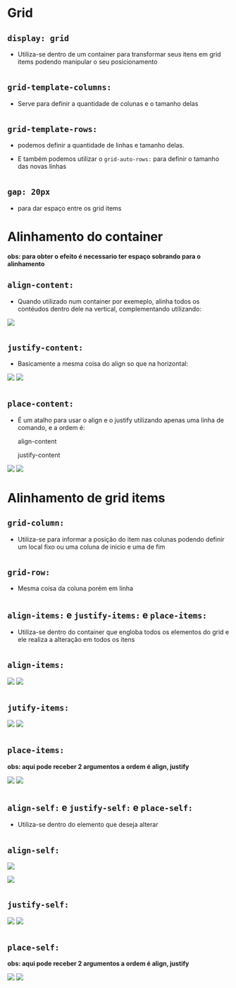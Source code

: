 # Grid

## `display: grid`

-   Utiliza-se dentro de um container para transformar seus itens em grid items podendo manipular o seu posicionamento

#

## `grid-template-columns:`

-   Serve para definir a quantidade de colunas e o tamanho delas

#

## `grid-template-rows:`

-   podemos definir a quantidade de linhas e tamanho delas.

-   E também podemos utilizar o `grid-auto-rows:` para definir o tamanho das novas linhas

#

## `gap: 20px`

-   para dar espaço entre os grid items

#

# Alinhamento do container

**obs: para obter o efeito é necessario ter espaço sobrando para o alinhamento**

## `align-content:`

-   Quando utilizado num container por exemeplo, alinha todos os contéudos dentro dele na vertical, complementando utilizando:

![](https://cdn.discordapp.com/attachments/371604240591749120/1083857154097811616/image.png)

#

## `justify-content:`

-   Basicamente a mesma coisa do align so que na horizontal:

![](https://cdn.discordapp.com/attachments/371604240591749120/1083857571322015744/image.png)
![](https://cdn.discordapp.com/attachments/371604240591749120/1083857499742015578/image.png)

#

## `place-content:`

-   É um atalho para usar o align e o justify utilizando apenas uma linha de comando, e a ordem é:

    align-content

    justify-content

![](https://cdn.discordapp.com/attachments/371604240591749120/1083857571322015744/image.png)
![](https://cdn.discordapp.com/attachments/371604240591749120/1083861347743318127/image.png)

#

# Alinhamento de grid items

## `grid-column:`

-   Utiliza-se para informar a posição do item nas colunas podendo definir um local fixo ou uma coluna de inicio e uma de fim

#

## `grid-row:`

-   Mesma coisa da coluna porém em linha

#

## `align-items:` e `justify-items:` e `place-items:`

-   Utiliza-se dentro do container que engloba todos os elementos do grid e ele realiza a alteração em todos os itens

#

## `align-items:`

![](https://cdn.discordapp.com/attachments/371604240591749120/1083938728717848657/image.png)
![](https://cdn.discordapp.com/attachments/371604240591749120/1083938846833647696/image.png)

#

## `jutify-items:`

![](https://cdn.discordapp.com/attachments/371604240591749120/1083938728717848657/image.png)
![](https://cdn.discordapp.com/attachments/371604240591749120/1083938959396192337/image.png)

#

## `place-items:`

**obs: aqui pode receber 2 argumentos a ordem é align, justify**

![](https://cdn.discordapp.com/attachments/371604240591749120/1083938728717848657/image.png)
![](https://cdn.discordapp.com/attachments/371604240591749120/1083939468219781201/image.png)

#

## `align-self:` e `justify-self:` e `place-self:`

-   Utiliza-se dentro do elemento que deseja alterar

#

## `align-self:`

![](https://cdn.discordapp.com/attachments/371604240591749120/1083940696878223390/image.png)

![](https://cdn.discordapp.com/attachments/371604240591749120/1083940334381318154/image.png)

#

## `justify-self:`

![](https://cdn.discordapp.com/attachments/371604240591749120/1083940696878223390/image.png)
![](https://cdn.discordapp.com/attachments/371604240591749120/1083940368275480676/image.png)

#

## `place-self:`

**obs: aqui pode receber 2 argumentos a ordem é align, justify**

![](https://cdn.discordapp.com/attachments/371604240591749120/1083940696878223390/image.png)
![](https://cdn.discordapp.com/attachments/371604240591749120/1083940387191799918/image.png)
